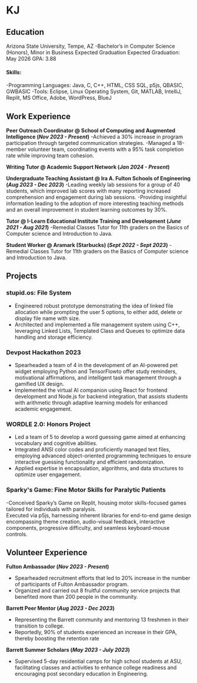 # KJ

## Education
Arizona State University, Tempe, AZ
-Bachelor’s in Computer Science (Honors), Minor in Business Expected Graduation
Expected Graduation: May 2026
GPA: 3.88

#### Skills:
-Programming Languages: Java, C, C++, HTML, CSS SQL, p5js, QBASIC, GWBASIC
-Tools: Eclipse, Linux Operating System, Git, MATLAB, IntelliJ, Replit, MS Office, Adobe, WordPress, BlueJ

## Work Experience
**Peer Outreach Coordinator @ School of Computing and Augmented Intelligence (_Nov 2023 - Present_)**
-Achieved a 30% increase in program participation through targeted communication strategies.
-Managed a 18-member volunteer team, coordinating events with a 95% task completion rate while improving team
cohesion.

**Writing Tutor @ Academic Support Network (_Jan 2024 - Present_)**

**Undergraduate Teaching Assistant @ Ira A. Fulton Schools of Engineering (_Aug 2023 - Dec 2023_)**
-Leading weekly lab sessions for a group of 40 students, which improved lab scores with many reporting increased
comprehension and engagement during lab sessions.
-Providing insightful information leading to the adoption of more interesting teaching methods and an overall
improvement in student learning outcomes by 30%.

**Tutor @ I-Learn Educational Institute Training and Development (_June 2021 - Aug 2021_)**
-Remedial Classes Tutor for 11th graders on the Basics of Computer science and Introduction to Java.

**Student Worker @ Aramark (Starbucks) (_Sept 2022 - Sept 2023_)**
-Remedial Classes Tutor for 11th graders on the Basics of Computer science and Introduction to Java.

## Projects
### stupid.os: File System

- Engineered robust prototype demonstrating the idea of linked file allocation while prompting the user 5 options, to
either add, delete or display file name with size.
- Architected and implemented a file management system using C++, leveraging Linked Lists, Templated Class and
Queues to optimize data handling and storage efficiency.


### Devpost Hackathon 2023

- Spearheaded a team of 4 in the development of an AI-powered pet widget employing Python and TensorFlowto offer
study reminders, motivational affirmations, and intelligent task management through a gamified UX design.
- Implemented the virtual AI companion using React for frontend development and Node.js for backend integration, that
assists students with arithmetic through adaptive learning models for enhanced academic engagement.

### WORDLE 2.0: Honors Project

- Led a team of 5 to develop a word guessing game aimed at enhancing vocabulary and cognitive abilities.
- Integrated ANSI color codes and proficiently managed text files, employing advanced object-oriented programming
techniques to ensure interactive guessing functionality and efficient randomization.
- Applied expertise in encapsulation, algorithms, and data structures to optimize user engagement.


### Sparky's Game: Fine Motor Skills for Paralytic Patients

-Conceived Sparky’s Game on Replit, housing motor skills-focused games tailored for individuals with paralysis.  
Executed via p5js, harnessing inherent libraries for end-to-end game design encompassing theme creation, audio-visual feedback, 
interactive components, progressive difficulty, and seamless keyboard-mouse controls.

## Volunteer Experience

**Fulton Ambassador (_Nov 2023 - Present_)**

- Spearheaded recruitment efforts that led to 20% increase in the number of participants of Fulton Ambassador program.
- Organized and carried out 8 fruitful community service projects that benefited more than 200 people in the community.

**Barrett Peer Mentor (_Aug 2023 - Dec 2023_)**

- Representing the Barrett community and mentoring 13 freshmen in their transition to college.
- Reportedly, 90% of students experienced an increase in their GPA, thereby boosting the retention rate


**Barrett Summer Scholars (_May 2023 - July 2023_)**

- Supervised 5-day residential camps for high school students at ASU, facilitating classes and activities to enhance college
readiness and encouraging post secondary education in Engineering.
